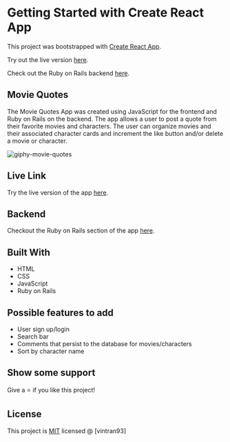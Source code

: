 # Getting Started with Create React App

This project was bootstrapped with [Create React App](https://github.com/facebook/create-react-app).

Try out the live version [here](https://vintran93.github.io/appointments_client/).

Check out the Ruby on Rails backend [here](https://github.com/vintran93/appointments_backend).
## Movie Quotes
The Movie Quotes App was created using JavaScript for the frontend and Ruby on Rails on the backend. The app allows a user to post a quote from their favorite movies and characters. The user can organize movies and their associated character cards and increment the like button and/or delete a movie or character.

![giphy-movie-quotes](https://user-images.githubusercontent.com/78582898/188034763-34a7dcda-331e-4734-b8cb-127842231839.gif)

## Live Link

Try the live version of the app [here](https://vintran93.github.io/movie-quotes-client/).

## Backend

Checkout the Ruby on Rails section of the app [here](https://github.com/vintran93/movie-quotes-backend).

## Built With

* HTML
* CSS
* JavaScript
* Ruby on Rails

## Possible features to add
* User sign up/login 
* Search bar
* Comments that persist to the database for movies/characters
* Sort by character name 

## Show some support

Give a ⭐️ if you like this project!

## License

This project is [MIT](https://opensource.org/licenses/MIT) licensed @ [vintran93]

